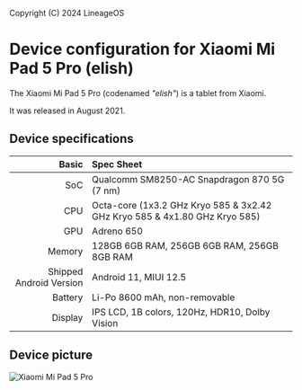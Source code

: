 Copyright (C) 2024 LineageOS

Device configuration for Xiaomi Mi Pad 5 Pro (elish)
=========================================

The Xiaomi Mi Pad 5 Pro (codenamed _"elish"_) is a tablet from Xiaomi.

It was released in August 2021.

## Device specifications

Basic   | Spec Sheet
-------:|:-------------------------
SoC     | Qualcomm SM8250-AC Snapdragon 870 5G (7 nm)
CPU     | Octa-core (1x3.2 GHz Kryo 585 & 3x2.42 GHz Kryo 585 & 4x1.80 GHz Kryo 585)
GPU     | Adreno 650
Memory  | 128GB 6GB RAM, 256GB 6GB RAM, 256GB 8GB RAM
Shipped Android Version | Android 11, MIUI 12.5
Battery | Li-Po 8600 mAh, non-removable
Display | IPS LCD, 1B colors, 120Hz, HDR10, Dolby Vision

## Device picture

![Xiaomi Mi Pad 5 Pro](https://cdn.cnbj0.fds.api.mi-img.com/b2c-shopapi-pms/pms_1640768539.98629966.jpg "Xiaomi Mi Pad 5 Pro")